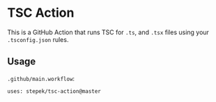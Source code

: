 # TSC Action

This is a GitHub Action that runs TSC for `.ts`, and `.tsx` files using your `.tsconfig.json` rules.

## Usage

`.github/main.workflow`:
```hcl
uses: stepek/tsc-action@master
```
